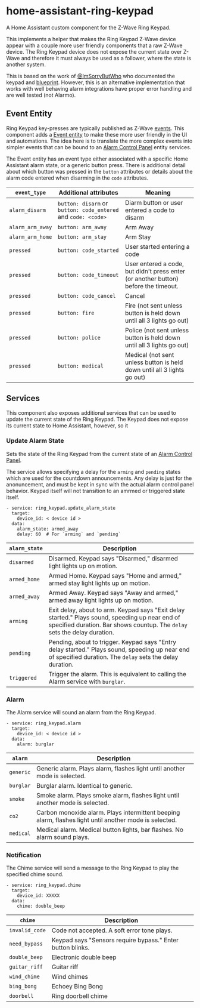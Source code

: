 # home-assistant-ring-keypad

A Home Assistant custom component for the Z-Wave Ring Keypad.

This implements a helper that makes the Ring Keypad Z-Wave device appear
with a couple more user friendly components that a raw Z-Wave device. The Ring
Keypad device does not expose the current state over Z-Wave and therefore it
must always be used as a follower, where the state is another system.

This is based on the work of [@ImSorryButWho](https://github.com/ImSorryButWho)
who documented the keypad and [blueprint](https://community.home-assistant.io/t/synchronize-ring-alarm-keypad-v2-with-alarmo/349461). However, this is an alternative
implementation that works with well behaving alarm integrations have proper
error handling and are well tested (not Alarmo).

## Event Entity

Ring Keypad key-presses are typically published as Z-Wave [events](https://github.com/ImSorryButWho/HomeAssistantNotes/blob/main/RingKeypadV2.md). This component adds a [Event entity](https://www.home-assistant.io/integrations/event/)
to make these more user friendly in the UI and automations. The idea here is to
translate the more complex events into simpler events that can be bound to
an [Alarm Control Panel](https://www.home-assistant.io/integrations/alarm_control_panel/)
entity services.

The Event entity has an event type either associated with a specific Home Assistant
alarm state, or a generic button press. There is additional detail about which
button was pressed in the `button` attributes or details about the alarm code
entered when disarming in the `code` attributes.

| `event_type`     | Additional attributes                                         | Meaning                                                                             |
| ---------------- | ------------------------------------------------------------- | ----------------------------------------------------------------------------------- |
| `alarm_disarm`   | `button: disarm` or `button: code_entered` and `code: <code>` | Diarm button or user entered a code to disarm                                       |
| `alarm_arm_away` | `button: arm_away`                                            | Arm Away                                                                            |
| `alarm_arm_home` | `button: arm_stay`                                            | Arm Stay                                                                            |
| `pressed`        | `button: code_started`                                        | User started entering a code                                                        |
| `pressed`        | `button: code_timeout`                                        | User entered a code, but didn't press enter (or another button) before the timeout. |
| `pressed`        | `button: code_cancel`                                         | Cancel                                                                              |
| `pressed`        | `button: fire`                                                | Fire (not sent unless button is held down until all 3 lights go out)                |
| `pressed`        | `button: police`                                              | Police (not sent unless button is held down until all 3 lights go out)              |
| `pressed`        | `button: medical`                                             | Medical (not sent unless button is held down until all 3 lights go out)             |

## Services

This component also exposes additional services that can be used to update the
current state of the Ring Keypad. The Keypad does not expose its current state
to Home Assistant, however, so it

### Update Alarm State

Sets the state of the Ring Keypad from the current state of an [Alarm Control Panel](https://www.home-assistant.io/integrations/alarm_control_panel/).

The service allows specifying a delay for the `arming` and `pending` states
which are used for the countdown announcements. Any delay is just for the
anonuncement, and must be kept in sync with the actual alarm control panel
behavior. Keypad itself will not transition to an amrmed or triggered state
itself.

```
- service: ring_keypad.update_alarm_state
  target:
    device_id: < device id >
  data:
    alarm_state: armed_away
    delay: 60  # For `arming` and `pending`
```

| `alarm_state` | Description                                                                                                                                                                  |
| ------------- | ---------------------------------------------------------------------------------------------------------------------------------------------------------------------------- |
| `disarmed`    | Disarmed. Keypad says "Disarmed," disarmed light lights up on motion.                                                                                                        |
| `armed_home`  | Armed Home. Keypad says "Home and armed," armed stay light lights up on motion.                                                                                              |
| `armed_away`  | Armed Away. Keypad says "Away and armed," armed away light lights up on motion.                                                                                              |
| `arming`      | Exit delay, about to arm. Keypad says "Exit delay started." Plays sound, speeding up near end of specified duration. Bar shows countup. The `delay` sets the delay duration. |
| `pending`     | Pending, about to trigger. Keypad says "Entry delay started." Plays sound, speeding up near end of specified duration. The `delay` sets the delay duration.                  |
| `triggered`   | Trigger the alarm. This is equivalent to calling the Alarm service with `burglar`.                                                                                           |

### Alarm

The Alarm service will sound an alarm from the Ring Keypad.

```
- service: ring_keypad.alarm
  target:
    device_id: < device id >
  data:
    alarm: burglar
```

| `alarm`   | Description                                                                                            |
| --------- | ------------------------------------------------------------------------------------------------------ |
| `generic` | Generic alarm. Plays alarm, flashes light until another mode is selected.                              |
| `burglar` | Burglar alarm. Identical to generic.                                                                   |
| `smoke`   | Smoke alarm. Plays smoke alarm, flashes light until another mode is selected.                          |
| `co2`     | Carbon monoxide alarm. Plays intermittent beeping alarm, flashes light until another mode is selected. |
| `medical` | Medical alarm. Medical button lights, bar flashes. No alarm sound plays.                               |

### Notification

The Chime service will send a message to the Ring Keypad to play the
specified chime sound.

```
- service: ring_keypad.chime
  target:
    device_id: XXXXX
  data:
    chime: double_beep
```

| `chime`        | Description                                                |
| -------------- | ---------------------------------------------------------- |
| `invalid_code` | Code not accepted. A soft error tone plays.                |
| `need_bypass`  | Keypad says "Sensors require bypass." Enter button blinks. |
| `double_beep`  | Electronic double beep                                     |
| `guitar_riff`  | Guitar riff                                                |
| `wind_chime`   | Wind chimes                                                |
| `bing_bong`    | Echoey Bing Bong                                           |
| `doorbell`     | Ring doorbell chime                                        |
